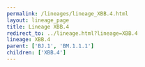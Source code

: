 ```yaml
---
permalink: /lineages/lineage_XBB.4.html
layout: lineage_page
title: Lineage XBB.4
redirect_to: ../lineage.html?lineage=XBB.4
lineage: XBB.4
parent: ['BJ.1', 'BM.1.1.1']
children: ['XBB.4']
---
```


